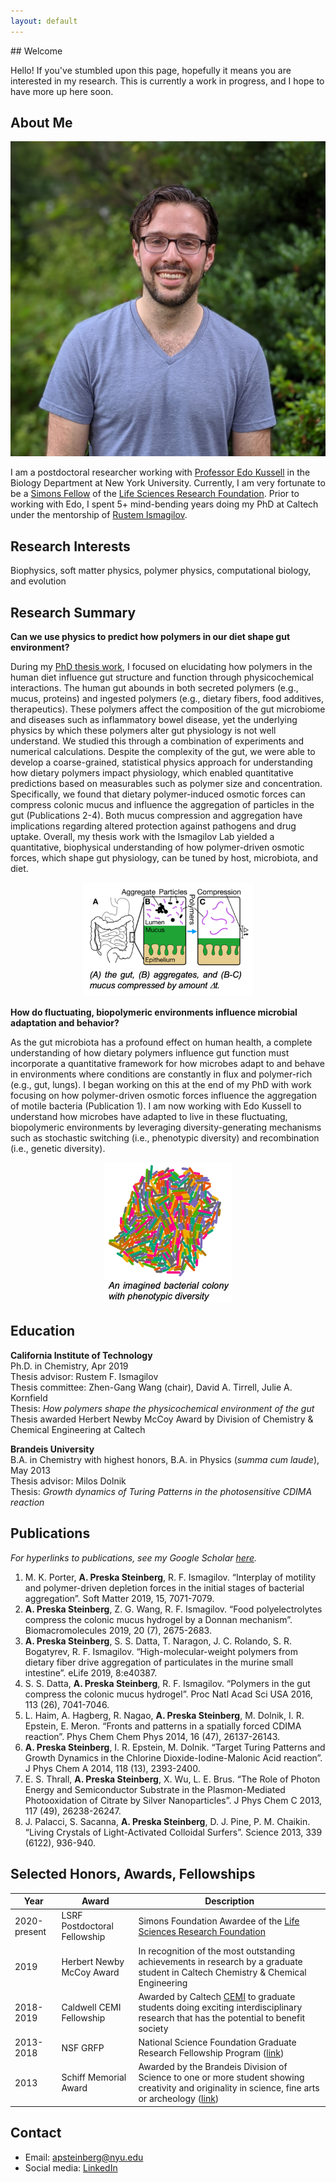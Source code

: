 ```yaml
---
layout: default
---
```

<head>
<title>Asher Preska Steinberg</title>
</head>
## Welcome

Hello! If you've stumbled upon this page, hopefully it means you are interested in my research. This is currently a work in progress, and I hope to have more up here soon.

## About Me

<img class="profile-picture" src="LSRF_picture_cropped.jpg">

I am a postdoctoral researcher working with [Professor Edo Kussell](https://as.nyu.edu/faculty/edo-kussell.html) in the Biology Department at New York University. Currently, I am very fortunate to be a [Simons Fellow](https://www.simonsfoundation.org/life-sciences/simons-postdoctoral-fellowships-in-life-sciences/) of the [Life Sciences Research Foundation](http://www.lsrf.org/). Prior to working with Edo, I spent 5+ mind-bending years doing my PhD at Caltech under the mentorship of [Rustem Ismagilov](https://ismagilovlab.caltech.edu/).

## Research Interests

Biophysics, soft matter physics, polymer physics, computational biology, and evolution

## Research Summary

**Can we use physics to predict how polymers in our diet shape gut environment?**

During my [PhD thesis work](https://thesis.library.caltech.edu/11474/), I focused on elucidating how polymers in the human diet influence gut structure and function through physicochemical interactions. The human gut abounds in both secreted polymers (e.g., mucus, proteins) and ingested polymers (e.g., dietary fibers, food additives, therapeutics). These polymers affect the composition of the gut microbiome and diseases such as inflammatory bowel disease, yet the underlying physics by which these polymers alter gut physiology is not well understand. We studied this through a combination of experiments and numerical calculations. Despite the complexity of the gut, we were able to develop a coarse-grained, statistical physics approach for understanding how dietary polymers impact physiology, which enabled quantitative predictions based on measurables such as polymer size and concentration. Specifically, we found that dietary polymer-induced osmotic forces can compress colonic mucus and influence the aggregation of particles in the gut (Publications 2-4). Both mucus compression and aggregation have implications regarding altered protection against pathogens and drug uptake. Overall, my thesis work with the Ismagilov Lab yielded a quantitative, biophysical understanding of how polymer-driven osmotic forces, which shape gut physiology, can be tuned by host, microbiota, and diet.

<center><img src="gut_fig.png" alt="gut schematic" style="width:272px;height:182px;"></center>

**How do fluctuating, biopolymeric environments influence microbial adaptation and behavior?**

As the gut microbiota has a profound effect on human health, a complete understanding of how dietary polymers influence gut function must incorporate a quantitative framework for how microbes adapt to and behave in environments where conditions are constantly in flux and polymer-rich (e.g., gut, lungs). I began working on this at the end of my PhD with work focusing on how polymer-driven osmotic forces influence the aggregation of motile bacteria (Publication 1). I am now working with Edo Kussell to understand how microbes have adapted to live in these fluctuating, biopolymeric environments by leveraging diversity-generating mechanisms such as stochastic switching (i.e., phenotypic diversity) and recombination (i.e., genetic diversity).

<center><img src="randomlycoloredcells.png" alt="Randomly colored cells" style="width:204px;height:225px;"></center>

## Education

 **California Institute of Technology** <br>
 Ph.D. in Chemistry, Apr 2019<br>
 Thesis advisor: Rustem F. Ismagilov<br>
 Thesis committee: Zhen-Gang Wang (chair), David A. Tirrell, Julie A. Kornfield <br>
 Thesis: *How polymers shape the physicochemical environment of the gut* <br>
 Thesis awarded Herbert Newby McCoy Award by Division of Chemistry & Chemical Engineering at Caltech


 **Brandeis University** <br>
 B.A. in Chemistry with highest honors, B.A. in Physics (*summa cum laude*), May 2013<br>
 Thesis advisor: Milos Dolnik <br>
 Thesis: *Growth dynamics of Turing Patterns in the photosensitive CDIMA reaction* <br>

## Publications

*For hyperlinks to publications, see my Google Scholar [here](https://scholar.google.com/citations?user=yQnF_RQAAAAJ&hl=en&oi=ao).* 

1.	M. K. Porter, **A. Preska Steinberg**, R. F. Ismagilov. “Interplay of motility and polymer-driven depletion forces in the initial stages of bacterial aggregation”. Soft Matter 2019, 15, 7071-7079.
7.	**A. Preska Steinberg**, Z. G. Wang, R. F. Ismagilov. “Food polyelectrolytes compress the colonic mucus hydrogel by a Donnan mechanism”. Biomacromolecules 2019, 20 (7), 2675-2683.
6.	**A. Preska Steinberg**, S. S. Datta, T. Naragon, J. C. Rolando, S. R. Bogatyrev, R. F. Ismagilov. “High-molecular-weight polymers from dietary fiber drive aggregation of particulates in the murine small intestine”. eLife 2019, 8:e40387.
5.	S. S. Datta, **A. Preska Steinberg**, R. F. Ismagilov. “Polymers in the gut compress the colonic mucus hydrogel”. Proc Natl Acad Sci USA 2016, 113 (26), 7041-7046.
4.	L. Haim, A. Hagberg, R. Nagao, **A. Preska Steinberg**, M. Dolnik, I. R. Epstein, E. Meron. “Fronts and patterns in a spatially forced CDIMA reaction”. Phys Chem Chem Phys 2014, 16 (47), 26137-26143.
3.	**A. Preska Steinberg**, I. R. Epstein, M. Dolnik. “Target Turing Patterns and Growth Dynamics in the Chlorine Dioxide-Iodine-Malonic Acid reaction”. J Phys Chem A 2014, 118 (13), 2393-2400.
2.	E. S. Thrall, **A. Preska Steinberg**, X. Wu, L. E. Brus. “The Role of Photon Energy and Semiconductor Substrate in the Plasmon-Mediated Photooxidation of Citrate by Silver Nanoparticles”. J Phys Chem C 2013, 117 (49), 26238-26247.
1.	J. Palacci, S. Sacanna, **A. Preska Steinberg**, D. J. Pine, P. M. Chaikin. “Living Crystals of Light-Activated Colloidal Surfers”. Science 2013, 339 (6122), 936-940.


## Selected Honors, Awards, Fellowships

Year | Award | Description
-----|-------|--------
2020-present | LSRF Postdoctoral Fellowship  | Simons Foundation Awardee of the [Life Sciences Research Foundation](http://www.lsrf.org/)
2019 | Herbert Newby McCoy Award | In recognition of the most outstanding achievements in research by a graduate student in Caltech Chemistry & Chemical Engineering 
2018-2019 | Caldwell CEMI Fellowship | Awarded by Caltech [CEMI](http://microbiology.caltech.edu/index.html) to graduate students doing exciting interdisciplinary research that has the potential to benefit society
2013-2018 | NSF GRFP | National Science Foundation Graduate Research Fellowship Program ([link](https://www.nsfgrfp.org/))
2013 | Schiff Memorial Award | Awarded by the Brandeis Division of Science to one or more student showing creativity and originality in science, fine arts or archeology ([link](https://www.brandeis.edu/science/prizes-awards/index.html))


## Contact

* Email: [apsteinberg@nyu.edu](mailto:apsteinberg@nyu.edu)
* Social media: [LinkedIn](https://www.linkedin.com/in/asher-preska-steinberg-38b22866/)
